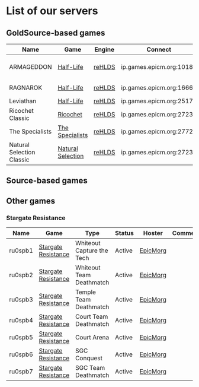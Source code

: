 # List of our servers

## GoldSource-based games

| Name | Game | Engine | Connect | Status | Owner | Comment
|------|--------|---------|-------|--------|--------|--------
| ARMAGEDDON | [Half-Life](http://store.steampowered.com/app/70/HalfLife/) | [reHLDS](https://github.com/dreamstalker/rehlds) | ip.games.epicm.org:1018 | Active | [EpicMorg](https://vk.com/epicmorg_games) | Classic public server
| RAGNAROK | [Half-Life](http://store.steampowered.com/app/70/HalfLife/) | [reHLDS](https://github.com/dreamstalker/rehlds) | ip.games.epicm.org:1666 | Active | [EpicMorg](https://vk.com/epicmorg_games) | [GunGame](http://aghl.ru/forum/viewtopic.php?p=9328) Mod
| Leviathan | [Half-Life](http://store.steampowered.com/app/70/HalfLife/) | [reHLDS](https://github.com/dreamstalker/rehlds) | ip.games.epicm.org:2517 | Active | [EpicMorg](https://vk.com/epicmorg_games) | [ZXC](https://github.com/ZXCmod) Mod
| Ricochet Classic | [Ricochet](http://store.steampowered.com/app/60/Ricochet/) | [reHLDS](https://github.com/dreamstalker/rehlds) | ip.games.epicm.org:27234 | Active | [Alex_Z](https://github.com/Aleks-Z) | -
| The Specialists | [The Specialists](http://www.moddb.com/mods/the-specialists/downloads) | [reHLDS](https://github.com/dreamstalker/rehlds) | ip.games.epicm.org:27722 | Active | [Alex_Z](https://github.com/Aleks-Z) | -
| Natural Selection Classic | [Natural Selection](https://unknownworlds.com/ns/) | [reHLDS](https://github.com/dreamstalker/rehlds) | ip.games.epicm.org:27231 | Active | [Alex_Z](https://github.com/Aleks-Z) | -

## Source-based games
 

## Other games

### Stargate Resistance
| Name | Game | Type | Status | Hoster | Comment
|------|------|------|--------|--------|--------
| ru0spb1	| [Stargate Resistance](http://stargateresistance.us/index.html) | Whiteout	Capture the Tech | Active | [EpicMorg](https://vk.com/epicmorg_games) | 
| ru0spb2	| [Stargate Resistance](http://stargateresistance.us/index.html) | Whiteout	Team Deathmatch | Active | [EpicMorg](https://vk.com/epicmorg_games) | 
| ru0spb3	| [Stargate Resistance](http://stargateresistance.us/index.html) | Temple	Team Deathmatch | Active | [EpicMorg](https://vk.com/epicmorg_games) | 
| ru0spb4	| [Stargate Resistance](http://stargateresistance.us/index.html) | Court	Team Deathmatch | Active | [EpicMorg](https://vk.com/epicmorg_games) | 
| ru0spb5	| [Stargate Resistance](http://stargateresistance.us/index.html) | Court	Arena | Active | [EpicMorg](https://vk.com/epicmorg_games) | 
| ru0spb6	| [Stargate Resistance](http://stargateresistance.us/index.html) | SGC	Conquest | Active | [EpicMorg](https://vk.com/epicmorg_games) | 
| ru0spb7	| [Stargate Resistance](http://stargateresistance.us/index.html) | SGC	Team Deathmatch | Active | [EpicMorg](https://vk.com/epicmorg_games) | 
